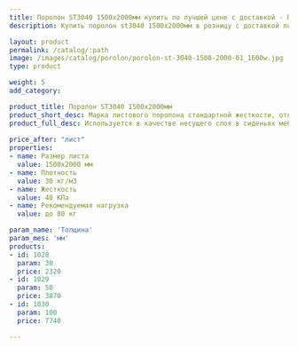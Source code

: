 ```yaml
---
title: Поролон ST3040 1500х2000мм купить по лучшей цене с доставкой - Поролоныч
description: Купить поролон st3040 1500х2000мм в розницу с доставкой по Москве в интернет-магазине Поролоныча.

layout: product
permalink: /catalog/:path
image: /images/catalog/porolon/porolon-st-3040-1500-2000-01_1600w.jpg
type: product

weight: 5
add_category: 

product_title: Поролон ST3040 1500х2000мм
product_short_desc: Марка листового поролона стандартной жесткости, отличается превосходной эластичностью и восстанавливаемостью.
product_full_desc: Используется в качестве несущего слоя в сиденьях мебели и матрасах. Формообразующий элемент для матрасов и всех частей диванов. Поролон ST3040 отличается превосходной эластичностью и восстанавливаемостью.
        
price_after: "лист"
properties:
- name: Размер листа
  value: 1500х2000 мм
- name: Плотность
  value: 30 кг/м3
- name: Жесткость
  value: 40 КПа
- name: Рекомендуемая нагрузка
  value: до 80 кг

param_name: 'Толщина'
param_mes: 'мм'
products:
- id: 1028
  param: 30
  price: 2320
- id: 1029
  param: 50
  price: 3870
- id: 1030
  param: 100
  price: 7740

---
```

